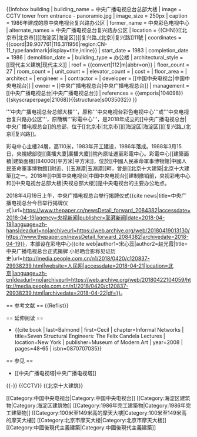 {{Infobox building
| building_name   = 中央广播电视总台总部大楼
| image           = CCTV tower from entrance - panoramio.jpg
| image_size      = 250px
| caption         = 1986年建成的原中央电视台复兴路办公区
| former_name     = 中央彩色电视中心
| alternate_names = 中央广播电视总台复兴路办公区
| location        = {{CHN}}[[北京市|北京市]][[海淀区|海淀区]][[复兴路_(北京)|复兴路]]11號
| coordinates     = {{coord|39.907761|116.311956|region:CN-11_type:landmark|display=title,inline}}
| start_date      = 1983
| completion_date = 1986
| demolition_date = 
| building_type   = 办公楼
| architectural_style = [[现代主义建筑|现代主义]]
| roof            = {{convert|112|m|abbr=on}}
| floor_count     = 27
| room_count      = 
| unit_count      = 
| elevator_count  = 
| cost            = 
| floor_area      = <!-- {{convert||sqft|abbr=on}} -->
| architect       = 
| engineer        = 
| contractor      = 
| developer       = [[中国中央电视台|中国中央电视台]]
| owner           = [[中央广播电视总台|中央广播电视总台]]
| management      = [[中央广播电视总台|中央广播电视总台]]
| references      = <ref>{{emporis|104098}}</ref><ref>{{skyscraperpage|21068}}</ref><ref>{{structurae|s0035032}}</ref>
}}

'''中央广播电视总台总部大楼'''，原称'''中央电视台彩色电视中心'''或'''中央电视台复兴路办公区'''，原簡稱'''彩電中心'''，是2018年成立的[[中央广播电视总台|中央广播电视总台]]的总部，位于[[北京市|北京市]][[海淀区|海淀区]][[复兴路_(北京)|复兴路]]。

彩电中心主樓24層，高110米，1983年开工建设，1986年落成。1988年3月15日，央視總部從[[廣播大廈|廣播大廈]]院內原址遷至彩電中心。彩電中心[[建築面積|建築面積]]84000[[平方米|平方米]]，位於[[中國人民革命軍事博物館|中國人民革命軍事博物館]]附近、[[玉淵潭|玉淵潭]]畔，曾是[[北京十大建築|北京十大建築]]之一。2018年[[中国中央电视台|中国中央电视台]]建制撤销前，央视彩电中心和[[中央电视台总部大楼|央视总部大楼]]是中央电视台的主要办公地点。

2018年4月19日上午，中央广播电视总台举行揭牌仪式<ref>{{cite news|title=中央广播电视总台今日举行揭牌仪式|url=https://www.thepaper.cn/newsDetail_forward_2084382|accessdate=2018-04-19|agency=央视新闻|publisher=澎湃新闻|date=2018-04-19|language=zh-hans|deadurl=no|archiveurl=https://web.archive.org/web/20180419013130/https://www.thepaper.cn/newsDetail_forward_2084382|archivedate=2018-04-19}}</ref>，本部设在彩电中心<ref name="报道1">{{cite web|author1=宋心蕊|author2=赵光霞|title=中央广播电视总台正式揭牌 小尼晒合影称见证历史|url=http://media.people.com.cn/n1/2018/0420/c120837-29938239.html|website=人民网|accessdate=2018-04-21|location=北京|language=zh-cn|deadurl=no|archiveurl=https://web.archive.org/web/20180422104059/http://media.people.com.cn/n1/2018/0420/c120837-29938239.html|archivedate=2018-04-22|df=}}</ref>。

== 参考文献 ==
{{Reflist}}

== 延伸阅读 ==
* {{cite book | last=Balmond | first=Cecil | chapter=Informal Networks | title=Seven Structural Engineers: The Felix Candela Lectures | location=New York | publisher=Museum of Modern Art | year=2008 | pages=48-65 | isbn=0870707035}}

== 参见 ==
* [[中央广播电视塔|中央广播电视塔]]

{{-}}
{{CCTV}}
{{北京十大建筑}}

[[Category:中国中央电视台|Category:中国中央电视台]]
[[Category:海淀区建筑物|Category:海淀区建筑物]]
[[Category:1986年完工建築物|Category:1986年完工建築物]]
[[Category:100米至149米高的摩天大樓|Category:100米至149米高的摩天大樓]]
[[Category:北京市摩天大楼|Category:北京市摩天大楼]]
[[Category:中國後現代主義建築|Category:中國後現代主義建築]]